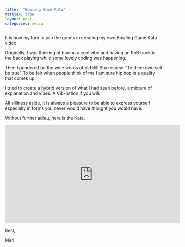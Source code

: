 ```yaml
---
title:  "Bowling Game Kata"
mathjax: true
layout: post
categories: media
---
```



It is now my turn to join the greats in creating my own Bowling Game Kata video.

Originally, I was thinking of having a cool vibe and having an RnB track in the back playing while some lovely coding was happening.

Then I pondered on the wise words of old Bill Shakespear "To thine own self be true"
To be fair when people think of me I am sure hip hop is a quality that comes up.  

I tried to create a hybrid version of what I had seen before, a mixture of explanation and vibes. A Vib-nation if you will.

All silliness aside, it is always a pleasure to be able to express yourself especially in forms you never would have thought you would have.

Without further adieu, here is the Kata.




<iframe width="560" height="315" src="https://www.youtube.com/embed/boHaC5UcgCw?si=bGNsfmsGBlbKOj7d" title="YouTube video player" frameborder="0" allow="accelerometer; autoplay; clipboard-write; encrypted-media; gyroscope; picture-in-picture; web-share" allowfullscreen></iframe>


Best,

Merl
